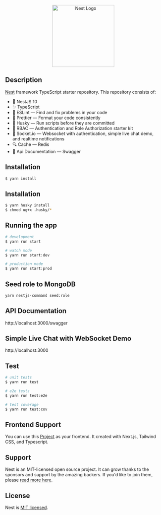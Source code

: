 <p align="center">
  <a href="http://nestjs.com/" target="blank"><img src="https://nestjs.com/img/logo-small.svg" width="200" alt="Nest Logo" /></a>
</p>

## Description

[Nest](https://github.com/nestjs/nest) framework TypeScript starter repository. This repository consists of:

- 🔼 NestJS 10
- ✨ TypeScript
- 📏 ESLint — Find and fix problems in your code
- 💖 Prettier — Format your code consistently
- 🐶 Husky — Run scripts before they are committed
- 🔑 RBAC — Authentication and Role Authorization starter kit
- :satellite: Socket.io — Websocket with authentication, simple live chat demo, and realtime notifications
- :mag: Cache — Redis
- :notebook: Api Documentation — Swagger

## Installation

```bash
$ yarn install
```

## Installation

```bash
$ yarn husky install
$ chmod ug+x .husky/*
```

## Running the app

```bash
# development
$ yarn run start

# watch mode
$ yarn run start:dev

# production mode
$ yarn run start:prod
```

## Seed role to MongoDB

```bash
yarn nestjs-command seed:role
```

## API Documentation

http://localhost:3000/swagger

## Simple Live Chat with WebSocket Demo

http://localhost:3000

## Test

```bash
# unit tests
$ yarn run test

# e2e tests
$ yarn run test:e2e

# test coverage
$ yarn run test:cov
```

## Frontend Support

You can use this [Project](https://github.com/ryanf10/ts-nextjs-tailwind-hoc-starter) as your frontend. It created with Next.js, Tailwind CSS, and Typescript.

## Support

Nest is an MIT-licensed open source project. It can grow thanks to the sponsors and support by the amazing backers. If you'd like to join them, please [read more here](https://docs.nestjs.com/support).

## License

Nest is [MIT licensed](LICENSE).
